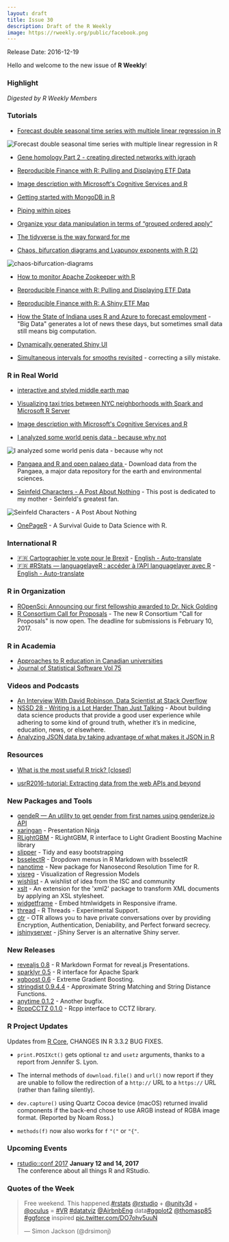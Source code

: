 ```yaml
---
layout: draft
title: Issue 30
description: Draft of the R Weekly
image: https://rweekly.org/public/facebook.png
---
```


Release Date: 2016-12-19

Hello and welcome to the new issue of **R Weekly**!

### Highlight

*Digested by R Weekly Members*


### Tutorials

+ [Forecast double seasonal time series with multiple linear regression in R](https://petolau.github.io/Forecast-double-seasonal-time-series-with-multiple-linear-regression-in-R/)

![Forecast double seasonal time series with multiple linear regression in R](https://cdn.rawgit.com/PetoLau/petolau.github.io/0bad7ee8d58c2996f64ebcc7b1ebabd352dc0448/images/post_2/industry_4.gif)

+ [Gene homology Part 2 - creating directed networks with igraph](https://shiring.github.io/genome/2016/12/14/homologous_genes_part2_post)

+ [Reproducible Finance with R: Pulling and Displaying ETF Data](https://www.rstudio.com/rviews/2016/12/14/reproducible-finance-with-r-pulling-and-displaying-etf-data/)

+ [Image description with Microsoft's Cognitive Services and R](http://flovv.github.io/Roxford_extension/)

+ [Getting started with MongoDB in R](https://cran.r-project.org/web/packages/mongolite/vignettes/intro.html)

+ [Piping within pipes](http://nathaneastwood.github.io/2016-11-21-pipes-in-pipes/) 

+ [Organize your data manipulation in terms of “grouped ordered apply”](http://www.win-vector.com/blog/2016/12/organize-your-data-manipulation-in-terms-of-grouped-ordered-apply/)

+ [The tidyverse is the way forward for me](https://www.reddit.com/r/rstats/comments/5i8v97/the_tidyverse_is_the_way_forward_for_me/)

+ [Chaos, bifurcation diagrams and Lyapunov exponents with R (2)](https://a-blog-from-sydney.blogspot.jp/2016/12/chaos-bifurcation-diagrams-and-lyapunov.html)

![chaos-bifurcation-diagrams](https://cdn.rawgit.com/rweekly/image/master/2016-12-19/chaos-bifurcation-diagrams.jpg)

+ [How to monitor Apache Zookeeper with R](https://rud.is/b/2016/12/16/minding-the-zookeeper-with-r/)

+ [Reproducible Finance with R: Pulling and Displaying ETF Data](https://www.rstudio.com/rviews/2016/12/14/reproducible-finance-with-r-pulling-and-displaying-etf-data/)

+ [Reproducible Finance with R: A Shiny ETF Map](https://www.rstudio.com/rviews/2016/12/16/reproducible-finance-with-r-a-shiny-etf-map/)

+ [How the State of Indiana uses R and Azure to forecast employment](http://blog.revolutionanalytics.com/2016/12/state-of-indiana-employment.html) - "Big Data" generates a lot of news these days, but sometimes small data still means big computation.

+ [Dynamically generated Shiny UI](http://www.mango-solutions.com/wp/2016/12/dynamically-generated-shiny-ui/)

+ [Simultaneous intervals for smooths revisited](http://www.fromthebottomoftheheap.net/2016/12/15/simultaneous-interval-revisited/) -  correcting a silly mistake.

### R in Real World

+ [interactive and styled middle earth map](http://jkunst.com/r/interactive-and-styled-middle-earth-map/)

+ [Visualizing taxi trips between NYC neighborhoods with Spark and Microsoft R Server](http://blog.revolutionanalytics.com/2016/12/taxi-mrs-spark.html) 

+ [Image description with Microsoft's Cognitive Services and R](http://flovv.github.io/Roxford_extension/)

+ [I analyzed some world penis data - because why not](https://blog.jemu.name/post/2015/08/i-analyzed-some-world-penis-data---because-why-not/)

![I analyzed some world penis data - because why not](https://blog.jemu.name/images/plot_length_method-1.png)

+ [Pangaea and R and open palaeo data ](http://www.fromthebottomoftheheap.net/2016/12/16/pangaea-r-open-palaeo-data/) - Download data from the Pangaea, a major data repository for the earth and environmental sciences. 

+ [Seinfeld Characters - A Post About Nothing](https://stoltzmaniac.com/seinfeld-characters-a-post-about-nothing/) - This post is dedicated to my mother - Seinfeld's greatest fan.

![Seinfeld Characters - A Post About Nothing](https://stoltzmaniac.com/content/images/2016/12/seinfeld-characters-a-post-about-nothing/unnamed-chunk-9-1-small.PNG)

+ [OnePageR](http://togaware.com/onepager/) - A Survival Guide to Data Science with R.

### International R

+ [:fr: Cartographier le vote pour le Brexit](http://freakonometrics.hypotheses.org/49832) - [English - Auto-translate](http://translate.google.com/translate?hl=&sl=fr&tl=en&u=http://freakonometrics.hypotheses.org/49832)
+ [:fr: #RStats — languagelayeR : accéder à l’API languagelayer avec R](http://colinfay.me/rstats-languagelayer-api/) - [English - Auto-translate](http://translate.google.com/translate?hl=&sl=fr&tl=en&u=http://colinfay.me/rstats-languagelayer-api/)


### R in Organization

+ [ROpenSci: Announcing our first fellowship awarded to Dr. Nick Golding](http://ropensci.org/blog/blog/2016/12/12/ropensci-fellowship-zoon.html)
+ [R Consortium Call for Proposals](https://www.r-consortium.org/blog/2016/12/06/call-for-proposals) - The new R Consortium "Call for Proposals" is now open. The deadline for submissions is February 10, 2017.

### R in Academia

+ [Approaches to R education in Canadian universities](https://f1000research.com/articles/5-2802/v1)
+ [Journal of Statistical Software Vol 75](https://www.jstatsoft.org/issue/view/v075)


### Videos and Podcasts

+ [An Interview With David Robinson, Data Scientist at Stack Overflow](https://www.datacamp.com/community/blog/an-interview-with-david-robinson-data-scientist-at-stack-overflow) 
+ [NSSD 28 - Writing is a Lot Harder Than Just Talking](https://soundcloud.com/nssd-podcast/episode-28-writing-is-a-lot-harder-than-just-talking) - About building data science products that provide a good user experience while adhering to some kind of ground truth, whether it’s in medicine, education, news, or elsewhere.
+ [Analyzing JSON data by taking advantage of what makes it JSON in R](https://blog.exploratory.io/analyzing-json-data-by-taking-advantage-of-the-structure-in-r-1e0508e30117#.7sxhp32yt)

### Resources

+ [What is the most useful R trick? \[closed\]](https://stackoverflow.com/questions/1295955/what-is-the-most-useful-r-trick)

+ [usrR2016-tutorial: Extracting data from the web APIs and beyond](https://github.com/ropensci/user2016-tutorial)

### New Packages and Tools

+ [gendeR — An utility to get gender from first names using genderize.io API](https://github.com/michelcaradec/gendeR)
+ [xaringan](https://github.com/yihui/xaringan) - Presentation Ninja
+ [RLightGBM](https://github.com/bwilbertz/RLightGBM) - RLightGBM, R interface to Light Gradient Boosting Machine library
+ [slipper](https://github.com/jtleek/slipper) - Tidy and easy bootstrapping
+ [bsselectR](https://walkerke.github.io/2016/12/rmd-dropdowns/) - Dropdown menus in R Markdown with bsselectR 
+ [nanotime](http://dirk.eddelbuettel.com/blog/2016/12/16/#nanotime_0.0.1) - New package for Nanosecond Resolution Time for R.
+ [visreg](https://github.com/pbreheny/visreg) - Visualization of Regression Models
+ [wishlist](https://github.com/RConsortium/wishlist) -  A wishlist of idea from the ISC and community
+ [xslt](https://github.com/jeroenooms/xslt) - An extension for the 'xml2' package to transform XML documents by applying an XSL stylesheet.
+ [widgetframe](https://github.com/bhaskarvk/widgetframe) - Embed htmlwidgets in Responsive iframe.
+ [thread](https://random-remarks.net/2016/12/11/a-very-experimental-threading-in-r/) - R Threads - Experimental Support.
+ [otr](https://github.com/jeroenooms/otr) - OTR allows you to have private conversations over by providing Encryption, Authentication, Deniability, and Perfect forward secrecy.
+ [jshinyserver](https://github.com/statsplot/jshinyserver) - jShiny Server is an alternative Shiny server.

### New Releases

+ [revealjs 0.8](https://github.com/rstudio/revealjs) - R Markdown Format for reveal.js Presentations.
+ [sparklyr 0.5](https://github.com/rstudio/sparklyr/releases) - 
R interface for Apache Spark
+ [xgboost 0.6](https://cran.r-project.org/web/packages/xgboost/index.html) - Extreme Gradient Boosting.
+ [stringdist 0.9.4.4](https://cran.r-project.org/web/packages/stringdist/index.html) - Approximate String Matching and String Distance Functions.
+ [anytime 0.1.2](http://dirk.eddelbuettel.com/blog/2016/12/13/#anytime_0.1.2) - Another bugfix.
+ [RcppCCTZ 0.1.0](https://cran.r-project.org/web/packages/RcppCCTZ/index.html) - Rcpp interface to CCTZ library.


### R Project Updates

Updates from [R Core](http://developer.r-project.org/blosxom.cgi/R-devel/NEWS), CHANGES IN R 3.3.2 BUG FIXES.

+ `print.POSIXct()` gets optional `tz` and `usetz` arguments, thanks to a report from Jennifer S. Lyon.

+ The internal methods of `download.file()` and `url()` now report if they are unable to follow the redirection of a `http://` URL to a `https://` URL (rather than failing silently).

+ `dev.capture()` using Quartz Cocoa device (macOS) returned invalid components if the back-end chose to use ARGB instead of RGBA image format. (Reported by Noam Ross.)

+ `methods(f)` now also works for `f` `"("` or `"{"`.


### Upcoming Events

+ [rstudio::conf 2017](https://www.rstudio.com/conference/)  **January 12 and 14, 2017** <br>
The conference about all things R and RStudio.<br /> 


### Quotes of the Week

<blockquote class="twitter-tweet" data-lang="en"><p lang="en" dir="ltr">Free weekend. This happened.<a href="https://twitter.com/hashtag/rstats?src=hash">#rstats</a> <a href="https://twitter.com/rstudio">@rstudio</a> + <a href="https://twitter.com/unity3d">@unity3d</a> + <a href="https://twitter.com/oculus">@oculus</a> = <a href="https://twitter.com/hashtag/VR?src=hash">#VR</a> <a href="https://twitter.com/hashtag/datatviz?src=hash">#datatviz</a> <a href="https://twitter.com/AirbnbEng">@AirbnbEng</a> data<a href="https://twitter.com/hashtag/ggplot2?src=hash">#ggplot2</a> <a href="https://twitter.com/thomasp85">@thomasp85</a> <a href="https://twitter.com/hashtag/ggforce?src=hash">#ggforce</a> inspired <a href="https://t.co/DO7ohv5uuN">pic.twitter.com/DO7ohv5uuN</a></p>&mdash; Simon Jackson (@drsimonj) <a href="https://twitter.com/drsimonj/status/808275793155530756"></a></blockquote>
